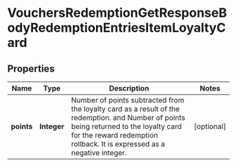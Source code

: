 

# VouchersRedemptionGetResponseBodyRedemptionEntriesItemLoyaltyCard


## Properties

| Name | Type | Description | Notes |
|------------ | ------------- | ------------- | -------------|
|**points** | **Integer** | Number of points subtracted from the loyalty card as a result of the redemption. and Number of points being returned to the loyalty card for the reward redemption rollback. It is expressed as a negative integer. |  [optional] |



